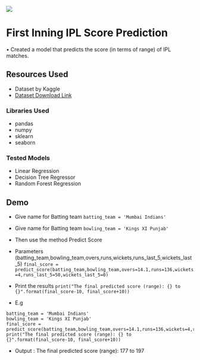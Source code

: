 
![](https://i.pinimg.com/564x/f3/d1/22/f3d122cabf32e379906a7fbfab3ab224.jpg)
  
# First Inning IPL Score Prediction

 • Created a model that predicts the score (in terms of range)
  of IPL matches.

## Resources Used

* Dataset by Kaggle 
* [Dataset Download Link](https://www.kaggle.com/yuvrajdagur/ipl-dataset-season-2008-to-2017)


### Libraries Used 

* pandas
* numpy
* sklearn
* seaborn

### Tested Models

* Linear Regression
* Decision Tree Regressor
* Random Forest Regression


## Demo

* Give name for Batting team 
`batting_team = 'Mumbai Indians'`
* Give name for Batting team 
`bowling_team = 'Kings XI Punjab'`
* Then use the method Predict Score
* Parameters (batting_team,bowling_team,overs,runs,wickets,runs_last_5,wickets_last_5)
`final_score = predict_score(batting_team,bowling_team,overs=14.1,runs=136,wickets=4,runs_last_5=50,wickets_last_5=0)`
* Print the results
`print("The final predicted score (range): {} to {}".format(final_score-10, final_score+10))`

* E.g 
```
batting_team = 'Mumbai Indians'
bowling_team = 'Kings XI Punjab'
final_score = predict_score(batting_team,bowling_team,overs=14.1,runs=136,wickets=4,runs_last_5=50,wickets_last_5=0)
print("The final predicted score (range): {} to {}".format(final_score-10, final_score+10))
```
* Output : The final predicted score (range): 177 to 197
